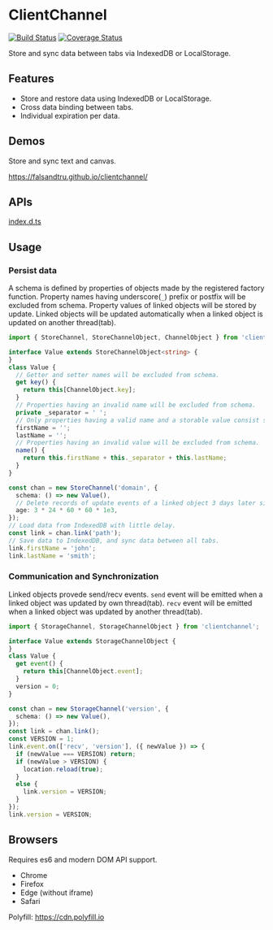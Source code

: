 # ClientChannel

[![Build Status](https://travis-ci.org/falsandtru/clientchannel.svg?branch=master)](https://travis-ci.org/falsandtru/clientchannel)
[![Coverage Status](https://coveralls.io/repos/falsandtru/clientchannel/badge.svg?branch=master&service=github)](https://coveralls.io/github/falsandtru/clientchannel?branch=master)

Store and sync data between tabs via IndexedDB or LocalStorage.

## Features

- Store and restore data using IndexedDB or LocalStorage.
- Cross data binding between tabs.
- Individual expiration per data.

## Demos

Store and sync text and canvas.

https://falsandtru.github.io/clientchannel/

## APIs

[index.d.ts](index.d.ts)

## Usage

### Persist data

A schema is defined by properties of objects made by the registered factory function.
Property names having underscore(`_`) prefix or postfix will be excluded from schema.
Property values of linked objects will be stored by update.
Linked objects will be updated automatically when a linked object is updated on another thread(tab).

```ts
import { StoreChannel, StoreChannelObject, ChannelObject } from 'clientchannel';

interface Value extends StoreChannelObject<string> {
}
class Value {
  // Getter and setter names will be excluded from schema.
  get key() {
    return this[ChannelObject.key];
  }
  // Properties having an invalid name will be excluded from schema.
  private _separator = ' ';
  // Only properties having a valid name and a storable value consist schema.
  firstName = '';
  lastName = '';
  // Properties having an invalid value will be excluded from schema.
  name() {
    return this.firstName + this._separator + this.lastName;
  }
}

const chan = new StoreChannel('domain', {
  schema: () => new Value(),
  // Delete records of update events of a linked object 3 days later since the last access.
  age: 3 * 24 * 60 * 60 * 1e3,
});
// Load data from IndexedDB with little delay.
const link = chan.link('path');
// Save data to IndexedDB, and sync data between all tabs.
link.firstName = 'john';
link.lastName = 'smith';
```

### Communication and Synchronization

Linked objects provede send/recv events.
`send` event will be emitted when a linked object was updated by own thread(tab).
`recv` event will be emitted when a linked object was updated by another thread(tab).

```ts
import { StorageChannel, StorageChannelObject } from 'clientchannel';

interface Value extends StorageChannelObject {
}
class Value {
  get event() {
    return this[ChannelObject.event];
  }
  version = 0;
}

const chan = new StorageChannel('version', {
  schema: () => new Value(),
});
const link = chan.link();
const VERSION = 1;
link.event.on(['recv', 'version'], ({ newValue }) => {
  if (newValue === VERSION) return;
  if (newValue > VERSION) {
    location.reload(true);
  }
  else {
    link.version = VERSION;
  }
});
link.version = VERSION;
```

## Browsers

Requires es6 and modern DOM API support.

- Chrome
- Firefox
- Edge (without iframe)
- Safari

Polyfill: https://cdn.polyfill.io
